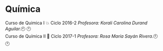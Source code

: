 # Química
Curso de Quimica I :boom: Ciclo 2016-2 _Profesora: Korali Carolina Durand Aguilar._:clock10: :clock12:<br /> 
Curso de Química II :blue_book: Ciclo 2017-1 _Profesora: Rosa María Sayán Rivera._:clock10: :clock12:
